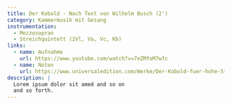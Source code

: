 ```yaml
---
title: Der Kobold - Nach Text von Wilhelm Busch (2')
category: Kammermusik mit Gesang
instrumentation:
  - Mezzosopran
  - Streichquintett (2Vl, Va, Vc, Kb)
links:
  - name: Aufnahme
    url: https://www.youtube.com/watch?v=7eZMfoM7wfc
  - name: Noten
    url: https://www.universaledition.com/Werke/Der-Kobold-fuer-hohe-Stimme-und-Streichquintett/P0301796
description: |
  Lorem ipsum dolor sit amed and so on
  and so forth.
---
```

